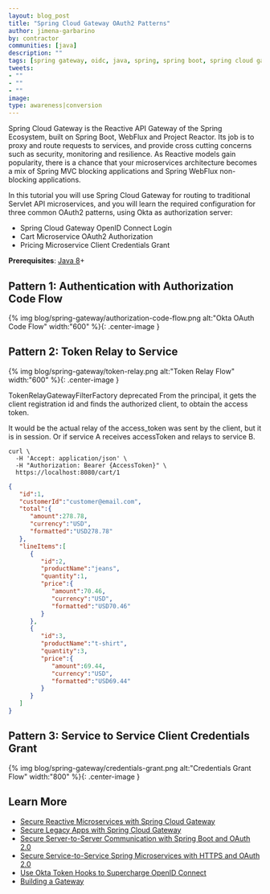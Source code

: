 ```yaml
---
layout: blog_post
title: "Spring Cloud Gateway OAuth2 Patterns"
author: jimena-garbarino
by: contractor
communities: [java]
description: ""
tags: [spring gateway, oidc, java, spring, spring boot, spring cloud gateway]
tweets:
- ""
- ""
- ""
image:
type: awareness|conversion
---
```


Spring Cloud Gateway is the Reactive API Gateway of the Spring Ecosystem, built on Spring Boot, WebFlux and Project Reactor. Its job is to proxy and route requests to services, and provide cross cutting concerns such as security, monitoring and resilience. As Reactive models gain popularity, there is a chance that your microservices architecture becomes a mix of Spring MVC blocking applications and Spring WebFlux non-blocking applications.

In this tutorial you will use Spring Cloud Gateway for routing to traditional Servlet API microservices, and you will learn the required configuration for three common OAuth2 patterns, using Okta as authorization server:

- Spring Cloud Gateway OpenID Connect Login
- Cart Microservice OAuth2 Authorization
- Pricing Microservice Client Credentials Grant

**Prerequisites**: [Java 8](https://adoptopenjdk.net/)+


## Pattern 1: Authentication with Authorization Code Flow

{% img blog/spring-gateway/authorization-code-flow.png alt:"Okta OAuth Code Flow" width:"600" %}{: .center-image }






## Pattern 2: Token Relay to Service


{% img blog/spring-gateway/token-relay.png alt:"Token Relay Flow" width:"600" %}{: .center-image }



TokenRelayGatewayFilterFactory deprecated
From the principal, it gets the client registration id and finds the authorized client, to obtain the access token.

It would be the actual relay of the access_token was sent by the client, but it is in session.
Or if service A receives accessToken and relays to service B.

```shell
curl \
  -H 'Accept: application/json' \
  -H "Authorization: Bearer {AccessToken}" \
  https://localhost:8080/cart/1
```
```json
{
   "id":1,
   "customerId":"customer@email.com",
   "total":{
      "amount":278.78,
      "currency":"USD",
      "formatted":"USD278.78"
   },
   "lineItems":[
      {
         "id":2,
         "productName":"jeans",
         "quantity":1,
         "price":{
            "amount":70.46,
            "currency":"USD",
            "formatted":"USD70.46"
         }
      },
      {
         "id":3,
         "productName":"t-shirt",
         "quantity":3,
         "price":{
            "amount":69.44,
            "currency":"USD",
            "formatted":"USD69.44"
         }
      }
   ]
}  
```      

## Pattern 3: Service to Service Client Credentials Grant

{% img blog/spring-gateway/credentials-grant.png alt:"Credentials Grant Flow" width:"800" %}{: .center-image }


## Learn More

- [Secure Reactive Microservices with Spring Cloud Gateway](https://developer.okta.com/blog/2019/08/28/reactive-microservices-spring-cloud-gateway)
- [Secure Legacy Apps with Spring Cloud Gateway](https://developer.okta.com/blog/2020/01/08/secure-legacy-spring-cloud-gateway)
- [Secure Server-to-Server Communication with Spring Boot and OAuth 2.0](https://developer.okta.com/blog/2018/04/02/client-creds-with-spring-boot)
- [Secure Service-to-Service Spring Microservices with HTTPS and OAuth 2.0](https://developer.okta.com/blog/2019/03/07/spring-microservices-https-oauth2)
- [Use Okta Token Hooks to Supercharge OpenID Connect](https://developer.okta.com/blog/2019/12/23/extend-oidc-okta-token-hooks)
- [Building a Gateway](https://spring.io/guides/gs/gateway/)
